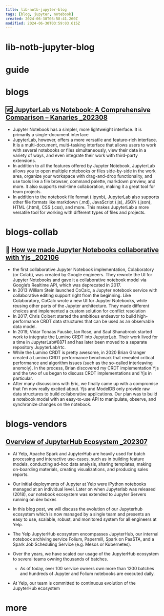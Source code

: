 ```yaml
---
title: lib-notb-jupyter-blog
tags: [blog, jupyter, notebook]
created: 2024-06-30T03:58:41.260Z
modified: 2024-06-30T03:59:03.615Z
---
```


# lib-notb-jupyter-blog

# guide

# blogs

## 🆚 [JupyterLab vs Notebook: A Comprehensive Comparison – Kanaries _202308](https://docs.kanaries.net/topics/Python/jupyterlab-vs-notebook)

- Jupyter Notebook has a simpler, more lightweight interface. It is primarily a single-document interface
- JupyterLab, however, offers a more versatile and feature-rich interface. It is a multi-document, multi-tasking interface that allows users to work with several notebooks or files simultaneously, view their data in a variety of ways, and even integrate their work with third-party extensions. 
- In addition to all the features offered by Jupyter Notebook, JupyterLab allows you to open multiple notebooks or files side-by-side in the work area, organize your workspace with drag-and-drop functionality, and use tools like a file browser, command palette, markdown preview, and more. It also supports real-time collaboration, making it a great tool for team projects.
- In addition to the notebook file format (.ipynb), JupyterLab also supports other file formats like markdown (.md), JavaScript (.js), JSON (.json), HTML (.html), CSS (.css), and more. This makes JupyterLab a more versatile tool for working with different types of files and projects.
# blogs-collab

## 📔 [How we made Jupyter Notebooks collaborative with Yjs _202106](https://blog.jupyter.org/how-we-made-jupyter-notebooks-collaborative-with-yjs-b8dff6a9d8af)

- the first collaborative Jupyter Notebook implementation, Colaboratory (or Colab), was created by Google engineers. They rewrote the UI for Jupyter Notebooks and gave it a collaborative notebook model via Google’s Realtime API, which was deprecated in 2017. 
- In 2013 William Stein launched CoCalc, a Jupyter notebook service with collaborative editing support right from the beginning. Like Colaboratory, CoCalc wrote a new UI for Jupyter Notebooks, while reusing other parts of the Jupyter architecture. They made different choices and implemented a custom solution for conflict resolution
- In 2017, Chris Colbert started the ambitious endeavor to build high-performance CRDT data structures that can be used as an observable data model.
- In 2019, Vidar Tonaas Fauske, Ian Rose, and Saul Shanabrook started work to integrate the Lumino CRDT into JupyterLab. Their work lived for a time in JupyterLab#6871 and has later been moved to a separate repository JupyterLab/rtc.
- While the Lumino CRDT is pretty awesome, in 2020 Brian Granger created a Lumino CRDT performance benchmark that revealed critical performance and algorithm issues (such as the so-called interleaving anomoly). In the process, Brian discovered my CRDT implementation Yjs and the two of us began to discuss CRDT implementations and Yjs in particular.
- After many discussions with Eric, we finally came up with a compromise that I’m now really excited about. Yjs and ModelDB only provide raw data structures to build collaborative applications. Our plan was to build a notebook model with an easy-to-use API to manipulate, observe, and synchronize changes on the notebook.
# blogs-vendors

## [Overview of JupyterHub Ecosystem _202307](https://engineeringblog.yelp.com/2023/07/overview-of-jupyterhub-ecosystem.html)

- At Yelp, Apache Spark and JupyterHub are heavily used for batch processing and interactive use-cases, such as in building feature models, conducting ad-hoc data analysis, sharing templates, making on-boarding materials, creating visualizations, and producing sales reports.
- Our initial deployments of Jupyter at Yelp were iPython notebooks managed at an individual level. Later on when Jupyterlab was released (2018), our notebook ecosystem was extended to Jupyter Servers running on dev boxes
- In this blog post, we will discuss the evolution of our Jupyterhub ecosystem which is now managed by a single team and presents an easy to use, scalable, robust, and monitored system for all engineers at Yelp.

- The Yelp JupyterHub ecosystem encompasses JupyterHub, our internal notebook archiving service Folium, Papermill, Spark on PaaSTA, and a Spark Job Scheduling Service (e.g. Mesos or Kubernetes).

- Over the years, we have scaled our usage of the JupyterHub ecosystem to several teams owning thousands of batches. 
  - As of today, over 100 service owners own more than 1200 batches and hundreds of Jupyter and Folium notebooks are executed daily.

- At Yelp, our team is committed to continuous evolution of the JupyterHub ecosystem
# more
